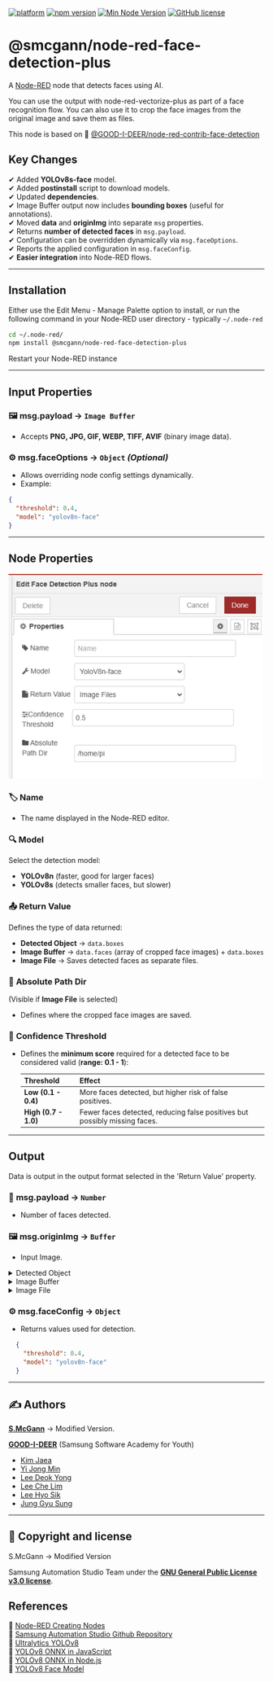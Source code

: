 [![platform](https://img.shields.io/badge/platform-Node--RED-red)](https://nodered.org)
[![npm version](https://img.shields.io/npm/v/@smcgann/node-red-face-detection-plus.svg)](https://www.npmjs.com/package/@smcgann/node-red-face-detection-plus)
[![Min Node Version](https://img.shields.io/node/v/@smcgann/node-red-face-detection-plus)](https://www.npmjs.com/package/@smcgann/node-red-annotate-image-plus)
[![GitHub license](https://img.shields.io/github/license/smcgann99/node-red-face-detection-plus)](https://github.com/smcgann99/node-red-face-detection-plus/blob/main/LICENSE)



# **@smcgann/node-red-face-detection-plus**

A <a href="http://nodered.org" target="_blank">Node-RED</a> node that detects faces using AI.

You can use the output with node-red-vectorize-plus as part of a face recognition flow. You can also use it to crop the face images from the original image and save them as files.

This node is based on 🔗 [@GOOD-I-DEER/node-red-contrib-face-detection](https://www.npmjs.com/package/@good-i-deer/node-red-contrib-face-detection)

## **Key Changes**
✔ Added **YOLOv8s-face** model.  
✔ Added **postinstall** script to download models.  
✔ Updated **dependencies**.  
✔ Image Buffer output now includes **bounding boxes** (useful for annotations).  
✔ Moved **data** and **originImg** into separate `msg` properties.  
✔ Returns **number of detected faces** in `msg.payload`.  
✔ Configuration can be overridden dynamically via `msg.faceOptions`.  
✔ Reports the applied configuration in `msg.faceConfig`.  
✔ **Easier integration** into Node-RED flows.

---

## **Installation**

Either use the Edit Menu - Manage Palette option to install, or run the following command in your Node-RED user directory - typically `~/.node-red`

```bash
cd ~/.node-red/
npm install @smcgann/node-red-face-detection-plus
```
Restart your Node-RED instance

---

## **Input Properties**  
### 🖼️ **msg.payload** → `Image Buffer`  
- Accepts **PNG, JPG, GIF, WEBP, TIFF, AVIF** (binary image data).  

### ⚙️ **msg.faceOptions** → `Object` *(Optional)*  
- Allows overriding node config settings dynamically.  
- Example:  
``` json
{  
  "threshold": 0.4,  
  "model": "yolov8n-face"  
}  
```
---

## **Node Properties**  
<img width="500" alt="Properties" src="https://raw.githubusercontent.com/smcgann99/node-red-face-detection-plus/main/assets/config.png">

### 🏷 **Name**  
- The name displayed in the Node-RED editor.  

### 🔍 **Model**  
Select the detection model:  
  - **YOLOv8n** (faster, good for larger faces)  
  - **YOLOv8s** (detects smaller faces, but slower)  

### 📤 **Return Value**  
Defines the type of data returned:  
- **Detected Object** → `data.boxes`  
- **Image Buffer** → `data.faces` (array of cropped face images) +  `data.boxes` 
- **Image File** → Saves detected faces as separate files.  

### 📂 **Absolute Path Dir**  
(Visible if **Image File** is selected)  
- Defines where the cropped face images are saved.  

### 🎯 **Confidence Threshold**  
- Defines the **minimum score** required for a detected face to be considered valid (**range: 0.1 - 1**):  

  | Threshold | Effect |  
  |-----------|--------|  
  | **Low (0.1 - 0.4)** | More faces detected, but higher risk of false positives. |  
  | **High (0.7 - 1.0)** | Fewer faces detected, reducing false positives but possibly missing faces. |  

---

## Output

Data is output in the output format selected in the 'Return Value' property.

### 📌 **msg.payload** → `Number`  
- Number of faces detected.  
### 🖼️ **msg.originImg** → `Buffer`  
- Input Image.  
<details>
  <summary>Detected Object</summary>
  <img width="300" style="display: inline-block; margin-left: 10px;" alt="detected_object" src="https://raw.githubusercontent.com/smcgann99/node-red-face-detection-plus/main/assets/facedetect_objects.png">
</details>

<details>
  <summary>Image Buffer</summary>
  <img width="300" alt="image_buffer" src="https://raw.githubusercontent.com/smcgann99/node-red-face-detection-plus/main/assets/facedetect_array.png">
</details>

<details>
  <summary>Image File</summary>
  <img width="300" alt="image_file" src="https://raw.githubusercontent.com/smcgann99/node-red-face-detection-plus/main/assets/facedetect_images.png">
</details>

### ⚙️ **msg.faceConfig** → `Object`  
- Returns values used for detection.  
 
```json
  {  
    "threshold": 0.4,  
    "model": "yolov8n-face"  
  }  
```


---
## ✍️ **Authors**  

 **[S.McGann](https://github.com/smcgann99)** → Modified Version.  

 **[GOOD-I-DEER](https://github.com/GOOD-I-DEER)** (Samsung Software Academy for Youth)  
- [Kim Jaea](https://github.com/kimjaea)  
- [Yi Jong Min](https://github.com/chickennight)  
- [Lee Deok Yong](https://github.com/Gitgloo)  
- [Lee Che Lim](https://github.com/leecr1215)  
- [Lee Hyo Sik](https://github.com/hy06ix)  
- [Jung Gyu Sung](https://github.com/ramaking)  

---

## 📜 **Copyright and license**

S.McGann → Modified Version

Samsung Automation Studio Team under the **[GNU General Public License v3.0 license](https://www.gnu.org/licenses/gpl-3.0.html)**.


## **References**  
🔗 [Node-RED Creating Nodes](https://nodered.org/docs/creating-nodes/)  
🔗 [Samsung Automation Studio Github Repository](https://github.com/Samsung/SamsungAutomationStudio)  
🔗 [Ultralytics YOLOv8](https://docs.ultralytics.com/)  
🔗 [YOLOv8 ONNX in JavaScript](https://github.com/AndreyGermanov/yolov8_onnx_javascript)  
🔗 [YOLOv8 ONNX in Node.js](https://github.com/AndreyGermanov/yolov8_onnx_nodejs)  
🔗 [YOLOv8 Face Model](https://github.com/akanametov/yolov8-face/tree/dev#inference)  
